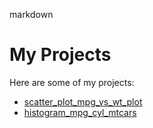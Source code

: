 markdown
# My Projects
Here are some of my projects:
- [scatter_plot_mpg_vs_wt_plot](project1.md)
- [histogram_mpg_cyl_mtcars](project2.md)

